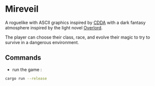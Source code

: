 # Mireveil

A roguelike with ASCII graphics inspired by [CDDA](https://github.com/CleverRaven/Cataclysm-DDA) with a dark fantasy atmosphere inspired by the light novel [Overlord](https://en.wikipedia.org/wiki/Overlord_(novel_series)).

The player can choose their class, race, and evolve their magic to try to survive in a dangerous environment.

## Commands

- run the game :

```bash
cargo run --release
```
